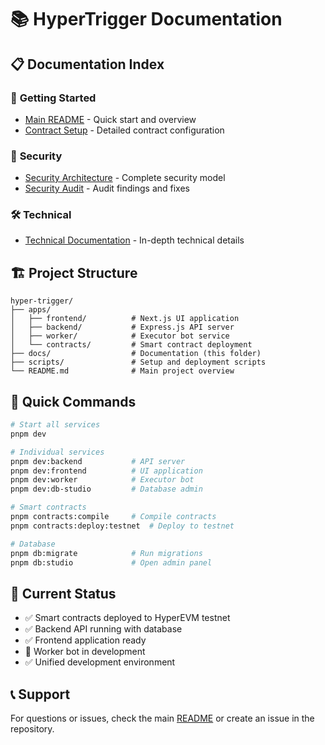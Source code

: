 # 📚 HyperTrigger Documentation

## 📋 Documentation Index

### 🚀 **Getting Started**
- [Main README](../README.md) - Quick start and overview
- [Contract Setup](./contract-documentation.md) - Detailed contract configuration

### 🔐 **Security**
- [Security Architecture](./security-architecture.md) - Complete security model
- [Security Audit](./security-audit.md) - Audit findings and fixes

### 🛠️ **Technical**
- [Technical Documentation](./technical-docs.md) - In-depth technical details

## 🏗️ **Project Structure**

```
hyper-trigger/
├── apps/
│   ├── frontend/          # Next.js UI application
│   ├── backend/           # Express.js API server
│   ├── worker/            # Executor bot service
│   └── contracts/         # Smart contract deployment
├── docs/                  # Documentation (this folder)
├── scripts/               # Setup and deployment scripts
└── README.md              # Main project overview
```

## 🚀 **Quick Commands**

```bash
# Start all services
pnpm dev

# Individual services
pnpm dev:backend           # API server
pnpm dev:frontend          # UI application
pnpm dev:worker            # Executor bot
pnpm dev:db-studio         # Database admin

# Smart contracts
pnpm contracts:compile     # Compile contracts
pnpm contracts:deploy:testnet  # Deploy to testnet

# Database
pnpm db:migrate            # Run migrations
pnpm db:studio             # Open admin panel
```

## 🎯 **Current Status**

- ✅ Smart contracts deployed to HyperEVM testnet
- ✅ Backend API running with database
- ✅ Frontend application ready
- 🔄 Worker bot in development
- ✅ Unified development environment

## 📞 **Support**

For questions or issues, check the main [README](../README.md) or create an issue in the repository. 